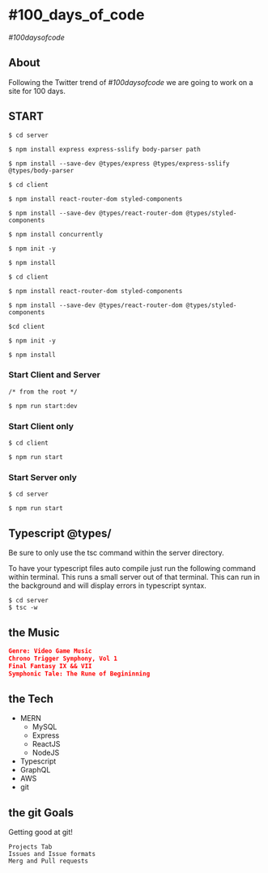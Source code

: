 # #100_days_of_code
*#100daysofcode*

## About
Following the Twitter trend of *#100daysofcode* we are going to work on a site for 100 days.

## START

```cli
$ cd server

$ npm install express express-sslify body-parser path

$ npm install --save-dev @types/express @types/express-sslify @types/body-parser
```

```cli
$ cd client

$ npm install react-router-dom styled-components 

$ npm install --save-dev @types/react-router-dom @types/styled-components
```

```cli
$ npm install concurrently

$ npm init -y

$ npm install
```

```cli
$ cd client

$ npm install react-router-dom styled-components 

$ npm install --save-dev @types/react-router-dom @types/styled-components
```

```cli
$cd client

$ npm init -y

$ npm install
```

### Start Client and Server
```cli
/* from the root */

$ npm run start:dev
```

### Start Client only
```cli
$ cd client

$ npm run start
```

### Start Server only
```cli
$ cd server

$ npm run start
```

## Typescript @types/
Be sure to only use the tsc command within the server directory.

To have your typescript files auto compile just run the following command within terminal.
This runs a small server out of that terminal. This can run in the background and will display errors in 
typescript syntax.

```cli
$ cd server
$ tsc -w
```

## the Music
```json
Genre: Video Game Music
Chrono Trigger Symphony, Vol 1
Final Fantasy IX && VII
Symphonic Tale: The Rune of Begininning
```

## the Tech
* MERN
    * MySQL
    * Express
    * ReactJS
    * NodeJS
* Typescript
* GraphQL
* AWS
* git

## the git Goals
Getting good at git!

```
Projects Tab
Issues and Issue formats
Merg and Pull requests
```
